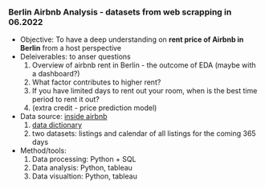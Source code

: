 ### Berlin Airbnb Analysis - datasets from web scrapping in 06.2022

- Objective: To have a deep understanding on **rent price of Airbnb in Berlin** from a host perspective 
- Deleiverables: to anser questions  
    1. Overview of airbnb rent in Berlin - the outcome of EDA (maybe with a dashboard?)   
    2. What factor contributes to higher rent? 
    3. If you have limited days to rent out your room, when is the best time period to rent it out?  
    4. (extra credit - price prediction model)
- Data source: [inside airbnb](http://insideairbnb.com)
    1. [data dictionary](https://docs.google.com/spreadsheets/d/1iWCNJcSutYqpULSQHlNyGInUvHg2BoUGoNRIGa6Szc4/edit#gid=982310896)
    2. two datasets: listings and calendar of all listings for the coming 365 days
- Method/tools:
    1. Data processing: Python + SQL
    2. Data analysis: Python, tableau 
    3. Data visualtion: Python, tableau  


